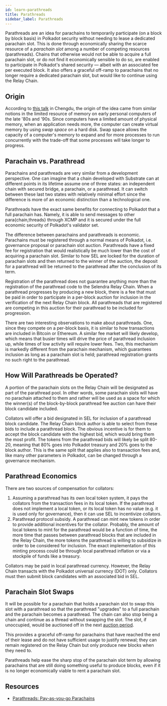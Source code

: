 ```yaml
---
id: learn-parathreads
title: Parathreads
sidebar_label: Parathreads
---
```


Parathreads are an idea for parachains to temporarily participate (on a block by block basis) in Polkadot security without needing to lease a dedicated parachain slot. This is done through economically sharing the scarce resource of a _parachain slot_ among a number of competing resources (parathreads). Chains that otherwise would not be able to acquire a full parachain slot, or do not find it economically sensible to do so, are enabled to participate in Polkadot's shared security &mdash; albeit with an associated fee per executed block. It also offers a graceful off-ramp to parachains that no longer require a dedicated parachain slot, but would like to continue using the Relay Chain.

## Origin

According to [this talk](https://v.douyu.com/show/a4Jj7llO5q47Dk01) in Chengdu, the origin of the idea came from similar notions in the limited resource of memory on early personal computers of the late '80s and '90s. Since computers have a limited amount of physical memory, when an application needs more, the computer can create virtual memory by using _swap space_ on a hard disk. Swap space allows the capacity of a computer's memory to expand and for more processes to run concurrently with the trade-off that some processes will take longer to progress.

## Parachain vs. Parathread

Parachains and parathreads are very similar from a development perspective. One can imagine that a chain developed with Substrate can at different points in its lifetime assume one of three states: an independent chain with secured bridge, a parachain, or a parathread. It can switch between these last two states with relatively minimal effort since the difference is more of an economic distinction than a technological one.

Parathreads have the exact same benefits for connecting to Polkadot that a full parachain has. Namely, it is able to send messages to other para{chain,threads} through XCMP and it is secured under the full economic security of Polkadot's validator set.

The difference between parachains and parathreads is economic. Parachains must be registered through a normal means of Polkadot, i.e. governance proposal or parachain slot auction. Parathreads have a fixed fee for registration that would realistically be much lower than the cost of acquiring a parachain slot. Similar to how SEL are locked for the duration of parachain slots and then returned to the winner of the auction, the deposit for a parathread will be returned to the parathread after the conclusion of its term.

Registration of the parathread does not guarantee anything more than the registration of the parathread code to the Selendra Relay Chain. When a parathread progresses by producing a new block, there is a fee that must be paid in order to participate in a per-block auction for inclusion in the verification of the next Relay Chain block. All parathreads that are registered are competing in this auction for their parathread to be included for progression.

There are two interesting observations to make about parathreads. One, since they compete on a per-block basis, it is similar to how transactions are included in Bitcoin or Ethereum. A similar fee market will likely develop, which means that busier times will drive the price of parathread inclusion up, while times of low activity will require lower fees. Two, this mechanism is markedly different from the parachain mechanism, which guarantees inclusion as long as a parachain slot is held; parathread registration grants no such right to the parathread.

## How Will Parathreads be Operated?

A portion of the parachain slots on the Relay Chain will be designated as part of the parathread pool. In other words, some parachain slots will have no parachain attached to them and rather will be used as a space for which the winner(s) of the block-by-block parathread fee auction can have their block candidate included.

Collators will offer a bid designated in SEL for inclusion of a parathread block candidate. The Relay Chain block author is able to select from these bids to include a parathread block. The obvious incentive is for them to accept the block candidate with the highest bid, which would bring them the most profit. The tokens from the parathread bids will likely be split 80-20, meaning that 80% goes into Polkadot treasury and 20% goes to the block author. This is the same split that applies also to transaction fees and, like many other parameters in Polkadot, can be changed through a governance mechanism.

## Parathread Economics

There are two sources of compensation for collators:

1. Assuming a parathread has its own local token system, it pays the collators from the transaction fees in its local token. If the parathread does not implement a local token, or its local token has no value (e.g. it is used only for governance), then it can use SEL to incentivize collators.
2. Parathread protocol subsidy. A parathread can mint new tokens in order to provide additional incentives for the collator. Probably, the amount of local tokens to mint for the parathread would be a function of time, the more time that passes between parathread blocks that are included in the Relay Chain, the more tokens the parathread is willing to subsidize in order to be considered for inclusion. The exact implementation of this minting process could be through local parathread inflation or via a stockpile of funds like a treasury.

Collators may be paid in local parathread currency. However, the Relay Chain transacts with the Polkadot universal currency (DOT) only. Collators must then submit block candidates with an associated bid in SEL.

## Parachain Slot Swaps

It will be possible for a parachain that holds a parachain slot to swap this slot with a parathread so that the parathread "upgrades" to a full parachain and the parachain becomes a parathread. The chain can also stop being a chain and continue as a thread without swapping the slot. The slot, if unoccupied, would be auctioned off in the next [auction period](learn-auction).

This provides a graceful off-ramp for parachains that have reached the end of their lease and do not have sufficient usage to justify renewal; they can remain registered on the Relay Chain but only produce new blocks when they need to.

Parathreads help ease the sharp stop of the parachain slot term by allowing parachains that are still doing something useful to produce blocks, even if it is no longer economically viable to rent a parachain slot.

## Resources

- [Parathreads: Pay-as-you-go Parachains](https://medium.com/polkadot-network/parathreads-pay-as-you-go-parachains-7440d23dde06)
